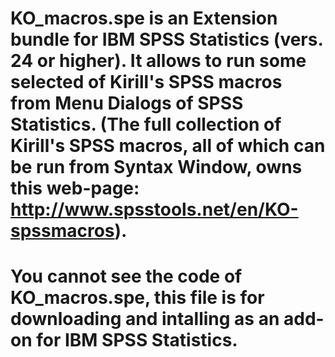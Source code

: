 # KO_macros.spe is an Extension bundle for IBM SPSS Statistics (vers. 24 or higher). It allows to run some selected of Kirill's SPSS macros from Menu Dialogs of SPSS Statistics. (The full collection of Kirill's SPSS macros, all of which can be run from Syntax Window, owns this web-page: http://www.spsstools.net/en/KO-spssmacros).
# You cannot see the code of KO_macros.spe, this file is for downloading and intalling as an add-on for IBM SPSS Statistics.
